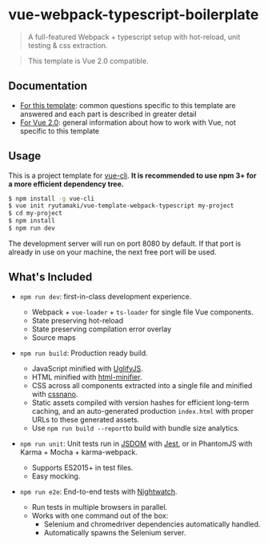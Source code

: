 # vue-webpack-typescript-boilerplate

> A full-featured Webpack + typescript setup with hot-reload, unit testing & css extraction.

> This template is Vue 2.0 compatible.

## Documentation

- [For this template](http://vuejs-templates.github.io/webpack): common questions specific to this template are answered and each part is described in greater detail
- [For Vue 2.0](http://vuejs.org/guide/): general information about how to work with Vue, not specific to this template

## Usage

This is a project template for [vue-cli](https://github.com/vuejs/vue-cli). **It is recommended to use npm 3+ for a more efficient dependency tree.**

``` bash
$ npm install -g vue-cli
$ vue init ryutamaki/vue-template-webpack-typescript my-project
$ cd my-project
$ npm install
$ npm run dev
```

The development server will run on port 8080 by default. If that port is already in use on your machine, the next free port will be used.

## What's Included

- `npm run dev`: first-in-class development experience.
  - Webpack + `vue-loader` + `ts-loader` for single file Vue components.
  - State preserving hot-reload
  - State preserving compilation error overlay
  - Source maps

- `npm run build`: Production ready build.
  - JavaScript minified with [UglifyJS](https://github.com/mishoo/UglifyJS2).
  - HTML minified with [html-minifier](https://github.com/kangax/html-minifier).
  - CSS across all components extracted into a single file and minified with [cssnano](https://github.com/ben-eb/cssnano).
  - Static assets compiled with version hashes for efficient long-term caching, and an auto-generated production `index.html` with proper URLs to these generated assets.
  - Use `npm run build --report`to build with bundle size analytics.

- `npm run unit`: Unit tests run in [JSDOM](https://github.com/tmpvar/jsdom) with [Jest](https://facebook.github.io/jest/), or in PhantomJS with Karma + Mocha + karma-webpack.
  - Supports ES2015+ in test files.
  - Easy mocking.

- `npm run e2e`: End-to-end tests with [Nightwatch](http://nightwatchjs.org/).
  - Run tests in multiple browsers in parallel.
  - Works with one command out of the box:
    - Selenium and chromedriver dependencies automatically handled.
    - Automatically spawns the Selenium server.
